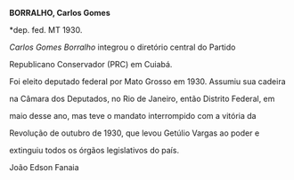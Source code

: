 **BORRALHO, Carlos Gomes**



\*dep. fed. MT 1930.



*Carlos Gomes Borralho* integrou o diretório central do Partido

Republicano Conservador (PRC) em Cuiabá.



Foi eleito deputado federal por Mato Grosso em 1930. Assumiu sua cadeira

na Câmara dos Deputados, no Rio de Janeiro, então Distrito Federal, em

maio desse ano, mas teve o mandato interrompido com a vitória da

Revolução de outubro de 1930, que levou Getúlio Vargas ao poder e

extinguiu todos os órgãos legislativos do país.



João Edson Fanaia



